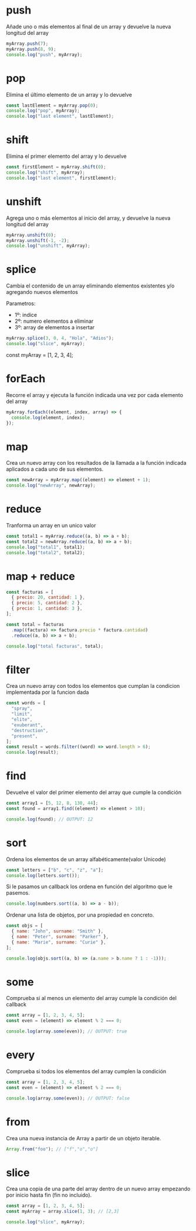 # push

Añade uno o más elementos al final de un array y devuelve la nueva longitud del array

```js
myArray.push(7);
myArray.push(8, 9);
console.log("push", myArray);
```

# pop

Elimina el último elemento de un array y lo devuelve

```js
const lastElement = myArray.pop(0);
console.log("pop", myArray);
console.log("last element", lastElement);
```

# shift

Elimina el primer elemento del array y lo devuelve

```js
const firstElement = myArray.shift(0);
console.log("shift", myArray);
console.log("last element", firstElement);
```

# unshift

Agrega uno o más elementos al inicio del array, y devuelve la nueva longitud del array

```js
myArray.unshift(0);
myArray.unshift(-1, -2);
console.log("unshift", myArray);
```

# splice

Cambia el contenido de un array eliminando elementos existentes y/o agregando nuevos elementos

Parametros:

- 1º: indice
- 2º: numero elementos a eliminar
- 3º: array de elementos a insertar

```js
myArray.splice(3, 0, 4, "Hola", "Adios");
console.log("slice", myArray);
```

const myArray = [1, 2, 3, 4];

# forEach

Recorre el array y ejecuta la función indicada una vez por cada elemento del array

```js
myArray.forEach((element, index, array) => {
  console.log(element, index);
});
```

# map

Crea un nuevo array con los resultados de la llamada a la función indicada aplicados a cada uno de sus elementos.

```js
const newArray = myArray.map((element) => element + 1);
console.log("newArray", newArray);
```

# reduce

Tranforma un array en un unico valor

```js
const total1 = myArray.reduce((a, b) => a + b);
const total2 = newArray.reduce((a, b) => a + b);
console.log("total1", total1);
console.log("total2", total2);
```

# map + reduce

```js
const facturas = [
  { precio: 20, cantidad: 1 },
  { precio: 5, cantidad: 2 },
  { precio: 1, cantidad: 3 },
];

const total = facturas
  .map((factura) => factura.precio * factura.cantidad)
  .reduce((a, b) => a + b);

console.log("total facturas", total);
```

# filter

Crea un nuevo array con todos los elementos que cumplan la condicion implementada por la funcion dada

```js
const words = [
  "spray",
  "limit",
  "elite",
  "exuberant",
  "destruction",
  "present",
];
const result = words.filter((word) => word.length > 6);
console.log(result);
```

# find

Devuelve el valor del primer elemento del array que cumple la condición

```js
const array1 = [5, 12, 8, 130, 44];
const found = array1.find((element) => element > 10);

console.log(found); // OUTPUT: 12
```

# sort

Ordena los elementos de un array alfabéticamente(valor Unicode)

```js
const letters = ["b", "c", "z", "a"];
console.log(letters.sort());
```

Si le pasamos un callback los ordena en función del algoritmo que le pasemos.

```js
console.log(numbers.sort((a, b) => a - b));
```

Ordenar una lista de objetos, por una propiedad en concreto.

```js
const objs = [
  { name: "John", surname: "Smith" },
  { name: "Peter", surname: "Parker" },
  { name: "Marie", surname: "Curie" },
];

console.log(objs.sort((a, b) => (a.name > b.name ? 1 : -1)));
```

# some

Comprueba si al menos un elemento del array cumple la condición del callback

```js
const array = [1, 2, 3, 4, 5];
const even = (element) => element % 2 === 0;

console.log(array.some(even)); // OUTPUT: true
```

# every

Comprueba si todos los elementos del array cumplen la condición

```js
const array = [1, 2, 3, 4, 5];
const even = (element) => element % 2 === 0;

console.log(array.some(even)); // OUTPUT: false
```

# from

Crea una nueva instancia de Array a partir de un objeto iterable.

```js
Array.from("foo"); // ["f","o","o"]
```

# slice

Crea una copia de una parte del array dentro de un nuevo array empezando por inicio hasta fin (fin no incluido).

```js
const array = [1, 2, 3, 4, 5];
const myArray = array.slice(1, 3); // [2,3]

console.log("slice", myArray);
```
